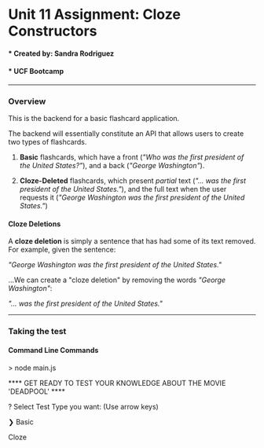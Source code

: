 # Unit 11 Assignment: Cloze Constructors
#### * Created by: Sandra Rodriguez
#### * UCF Bootcamp

_________________________________________________________

### Overview

This is the backend for a basic flashcard application.

The backend will essentially constitute an API that allows users to create two types of flashcards.

1. **Basic** flashcards, which have a front (_"Who was the first president of the United States?"_), and a back (_"George Washington"_).

2. **Cloze-Deleted** flashcards, which present _partial_ text (_"... was the first president of the United States."_), and the full text when the user requests it (_"George Washington was the first president of the United States."_)

#### Cloze Deletions

A **cloze deletion** is simply a sentence that has had some of its text removed. For example, given the sentence:

_"George Washington was the first president of the United States."_

...We can create a "cloze deletion" by removing the words _"George Washington"_:

_"... was the first president of the United States."_

_______________________________________________________________

### Taking the test
#### Command Line Commands
\> node main.js

**** GET READY TO TEST YOUR KNOWLEDGE ABOUT THE MOVIE 'DEADPOOL' ****

? Select Test Type you want: (Use arrow keys)

❯ Basic

  Cloze 
